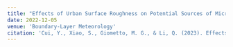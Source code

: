 ```yaml
---
title: "Effects of Urban Surface Roughness on Potential Sources of Microplastics in the Atmospheric Boundary Layer(https://link.springer.com/article/10.1007/s10546-022-00763-0)"
date: 2022-12-05
venue: 'Boundary-Layer Meteorology'
citation: 'Cui, Y., Xiao, S., Giometto, M. G., & Li, Q. (2023). Effects of Urban Surface Roughness on Potential Sources of Microplastics in the Atmospheric Boundary Layer. Boundary-Layer Meteorology, 186(3), 425-453.'
---
```

